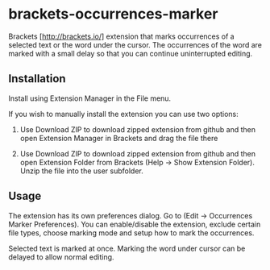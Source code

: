 brackets-occurrences-marker
===========================

Brackets [http://brackets.io/] extension that marks occurrences of a selected text or the word under the cursor. The occurrences of the word are marked with a small delay so that you can continue uninterrupted editing.


Installation
------------

Install using Extension Manager in the File menu.

If you wish to manually install the extension you can use two options:

1. Use Download ZIP to download zipped extension from github and then open Extension Manager in Brackets and drag the file there

2. Use Download ZIP to download zipped extension from github and then open Extension Folder from Brackets (Help -> Show Extension Folder). Unzip the file into the user subfolder.


Usage
-----

The extension has its own preferences dialog. Go to (Edit -> Occurrences Marker Preferences). You can enable/disable the extension, exclude certain file types, choose marking mode and setup how to mark the occurrences.

Selected text is marked at once. Marking the word under cursor can be delayed to allow normal editing.
